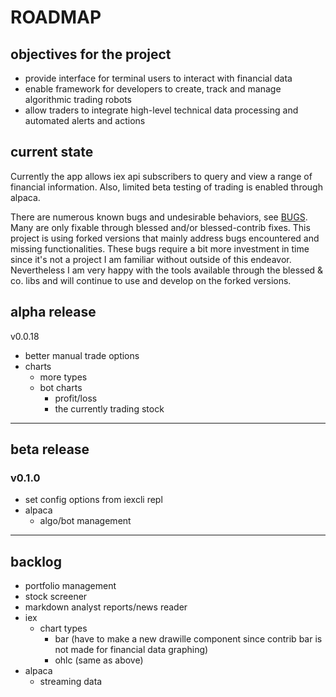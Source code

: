 # ROADMAP

## objectives for the project

- provide interface for terminal users to interact with financial data
- enable framework for developers to create, track and manage
    algorithmic trading robots
- allow traders to integrate high-level technical data processing and
    automated alerts and actions

## current state

Currently the app allows iex api subscribers to query and view a range of
financial information. Also, limited beta testing of trading is enabled
through alpaca.

There are numerous known bugs and undesirable behaviors, see
[BUGS](.github/ISSUE_TEMPLATES/bug_reports.md). Many are only fixable through
blessed and/or blessed-contrib fixes. This project is using forked versions
that mainly address bugs encountered and missing functionalities. These bugs
require a bit more investment in time since it's not a project I am familiar
without outside of this endeavor. Nevertheless I am very happy with the tools
available through the blessed & co. libs and will continue to use and
develop on the forked versions.

## alpha release

v0.0.18
- better manual trade options
- charts
  - more types
  - bot charts
    - profit/loss
    - the currently trading stock

---

## beta release

### v0.1.0
- set config options from iexcli repl
- alpaca
  - algo/bot management

---

## backlog

- portfolio management
- stock screener
- markdown analyst reports/news reader
- iex
  - chart types
    - bar (have to make a new drawille component since contrib bar is not made
        for financial data graphing)
    - ohlc (same as above)
- alpaca
  - streaming data
